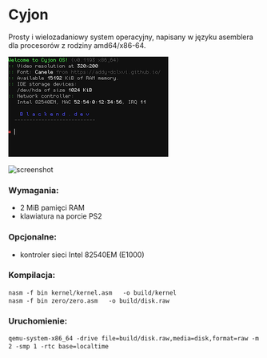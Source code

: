 # Cyjon

Prosty i wielozadaniowy system operacyjny, napisany w języku asemblera dla procesorów z rodziny amd64/x86-64.

![screenshot](https://raw.githubusercontent.com/blackend/cyjon/master/cyjon.png)

![screenshot](https://raw.githubusercontent.com/blackend/cyjon/master/ping.png)

### Wymagania:

  - 2 MiB pamięci RAM
  - klawiatura na porcie PS2

### Opcjonalne:

  - kontroler sieci Intel 82540EM (E1000)

### Kompilacja:

	nasm -f bin kernel/kernel.asm	-o build/kernel
	nasm -f bin zero/zero.asm	-o build/disk.raw

### Uruchomienie:

	qemu-system-x86_64 -drive file=build/disk.raw,media=disk,format=raw -m 2 -smp 1 -rtc base=localtime
